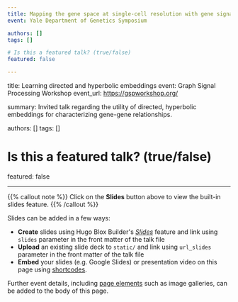 ```yaml
---
title: Mapping the gene space at single-cell resolution with gene signal pattern analysis
event: Yale Department of Genetics Symposium

authors: []
tags: []

# Is this a featured talk? (true/false)
featured: false

---
```

title: Learning directed and hyperbolic embeddings
event: Graph Signal Processing Workshop
event_url: https://gspworkshop.org/

summary: Invited talk regarding the utility of directed, hyperbolic embeddings for characterizing gene-gene relationships.

authors: []
tags: []

# Is this a featured talk? (true/false)
featured: false

---

{{% callout note %}}
Click on the **Slides** button above to view the built-in slides feature.
{{% /callout %}}

Slides can be added in a few ways:

- **Create** slides using Hugo Blox Builder's [_Slides_](https://docs.hugoblox.com/reference/content-types/) feature and link using `slides` parameter in the front matter of the talk file
- **Upload** an existing slide deck to `static/` and link using `url_slides` parameter in the front matter of the talk file
- **Embed** your slides (e.g. Google Slides) or presentation video on this page using [shortcodes](https://docs.hugoblox.com/reference/markdown/).

Further event details, including [page elements](https://docs.hugoblox.com/reference/markdown/) such as image galleries, can be added to the body of this page.
